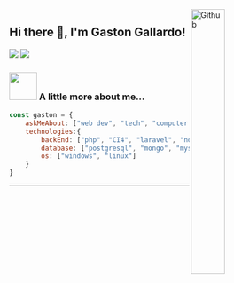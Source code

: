 <img width="35%" align="right" alt="Github" src="https://user-images.githubusercontent.com/48678280/88862734-4903af80-d201-11ea-968b-9c939d88a37c.gif" />

## Hi there 👋, I'm Gaston Gallardo!

[![](https://img.shields.io/badge/LinkedIn-Gaston-blue)]()
[![](https://img.shields.io/badge/Gmail-gasgallardo97gmail.com-red)](mailto:gasgallardo97@gmail.com)


### <img src="https://media.giphy.com/media/VgCDAzcKvsR6OM0uWg/giphy.gif" width="50"> A little more about me...  

```javascript
const gaston = {
    askMeAbout: ["web dev", "tech", "computer networking"],
    technologies:{
        backEnd: ["php", "CI4", "laravel", "nodejs", "express", "C / C++" , "java"],
        database: ["postgresql", "mongo", "mysql"],
        os: ["windows", "linux"]
    }
}
```
---
